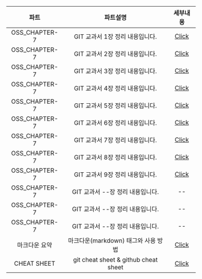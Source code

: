 |파트|파트설명|세부내용|
|:-----:|:-----:|:---:|
|OSS_CHAPTER-7|GIT 교과서 1장 정리 내용입니다.|[Click](https://github.com/pjsun2/DMU_Lecture/blob/main/OSS/GIT%20%EA%B5%90%EA%B3%BC%EC%84%9C%20%EC%A0%95%EB%A6%AC/1%EC%9E%A5%20%EA%B9%83%EA%B3%BC%20%EB%B2%84%EC%A0%84%20%EA%B4%80%EB%A6%AC.md)|
|OSS_CHAPTER-7|GIT 교과서 2장 정리 내용입니다.|[Click](https://github.com/pjsun2/DMU_Lecture/blob/main/OSS/GIT%20%EA%B5%90%EA%B3%BC%EC%84%9C%20%EC%A0%95%EB%A6%AC/2%EC%9E%A5%20%EA%B9%83%EA%B3%BC%20%EC%86%8C%EC%8A%A4%ED%8A%B8%EB%A6%AC%20%EC%84%A4%EC%B9%98%20%EB%B0%8F%20%ED%99%98%EA%B2%BD%20%EC%84%A4%EC%A0%95.md)|
|OSS_CHAPTER-7|GIT 교과서 3장 정리 내용입니다.|[Click](https://github.com/pjsun2/DMU_Lecture/blob/main/OSS/GIT%20%EA%B5%90%EA%B3%BC%EC%84%9C%20%EC%A0%95%EB%A6%AC/3%EC%9E%A5%20%EA%B9%83%20%EA%B0%9C%EB%85%90%20%EC%9E%A1%EA%B8%B0.md)|
|OSS_CHAPTER-7|GIT 교과서 4장 정리 내용입니다.|[Click](https://github.com/pjsun2/DMU_Lecture/blob/main/OSS/GIT%20%EA%B5%90%EA%B3%BC%EC%84%9C%20%EC%A0%95%EB%A6%AC/4%EC%9E%A5%20%EC%BB%A4%EB%B0%8B.md)|
|OSS_CHAPTER-7|GIT 교과서 5장 정리 내용입니다.|[Click](https://github.com/pjsun2/DMU_Lecture/blob/main/OSS/GIT%20%EA%B5%90%EA%B3%BC%EC%84%9C%20%EC%A0%95%EB%A6%AC/5%EC%9E%A5%20%EC%84%9C%EB%B2%84.md)|
|OSS_CHAPTER-7|GIT 교과서 6장 정리 내용입니다.|[Click](https://github.com/pjsun2/DMU_Lecture/blob/main/OSS/GIT%20%EA%B5%90%EA%B3%BC%EC%84%9C%20%EC%A0%95%EB%A6%AC/6%EC%9E%A5%20%EB%B8%8C%EB%9E%9C%EC%B9%98.md)|
|OSS_CHAPTER-7|GIT 교과서 7장 정리 내용입니다.|[Click](https://github.com/pjsun2/DMU_Lecture/blob/main/OSS/GIT%20%EA%B5%90%EA%B3%BC%EC%84%9C%20%EC%A0%95%EB%A6%AC/7%EC%9E%A5%20%EC%9E%84%EC%8B%9C%20%EC%B2%98%EB%A6%AC.md)|
|OSS_CHAPTER-7|GIT 교과서 8장 정리 내용입니다.|[Click](https://github.com/pjsun2/DMU_Lecture/blob/main/OSS/GIT%20%EA%B5%90%EA%B3%BC%EC%84%9C%20%EC%A0%95%EB%A6%AC/8%EC%9E%A5%20%EB%B3%91%ED%95%A9%EA%B3%BC%20%EC%B6%A9%EB%8F%8C.md)|
|OSS_CHAPTER-7|GIT 교과서 9장 정리 내용입니다.|[Click](https://github.com/pjsun2/DMU_Lecture/blob/main/OSS/GIT%20%EA%B5%90%EA%B3%BC%EC%84%9C%20%EC%A0%95%EB%A6%AC/9%EC%9E%A5%20%EB%B3%B5%EA%B7%80.md)|
|OSS_CHAPTER-7|GIT 교과서 --장 정리 내용입니다.|--|
|OSS_CHAPTER-7|GIT 교과서 --장 정리 내용입니다.|--|
|OSS_CHAPTER-7|GIT 교과서 --장 정리 내용입니다.|--|
|마크다운 요약|마크다운(markdown) 태그와 사용 방법|[Click](https://github.com/pjsun2/DMU_Lecture/tree/main/OSS/%EB%A7%88%ED%81%AC%EB%8B%A4%EC%9A%B4(markdown)%20%ED%83%9C%EA%B7%B8%EC%99%80%20%EC%82%AC%EC%9A%A9%20%EB%B0%A9%EB%B2%95)|
|CHEAT SHEET|git cheat sheet & github cheat sheet|[Click](https://github.com/pjsun2/DMU_Lecture/tree/main/OSS/Cheat%20Sheet)|
